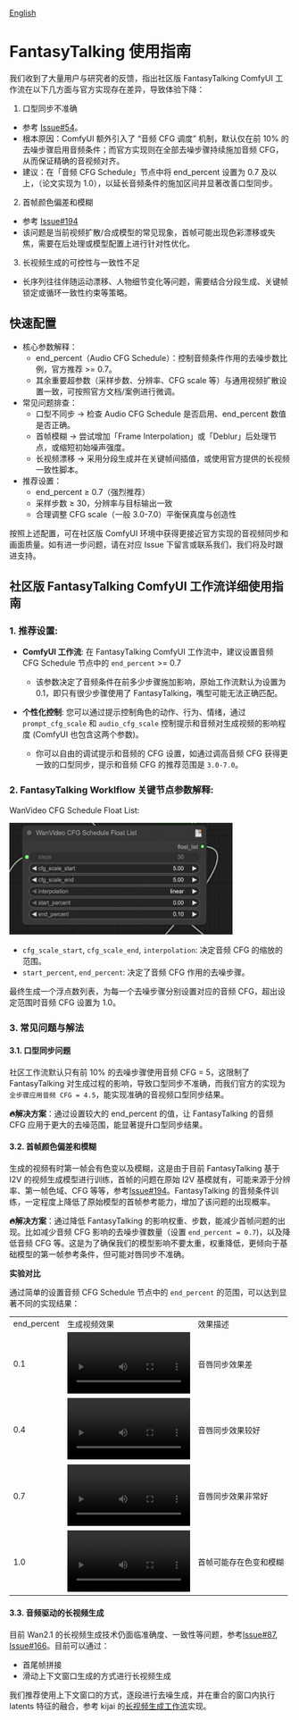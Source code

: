 [English]("./tips.md")

# FantasyTalking 使用指南

我们收到了大量用户与研究者的反馈，指出社区版 FantasyTalking ComfyUI 工作流在以下几方面与官方实现存在差异，导致体验下降：  

1. 口型同步不准确
- 参考 [Issue#54](https://github.com/Fantasy-AMAP/fantasy-talking/issues/54#issuecomment-2890198393)。  
- 根本原因：ComfyUI 额外引入了 “音频 CFG 调度” 机制，默认仅在前 10% 的去噪步骤启用音频条件；而官方实现则在全部去噪步骤持续施加音频 CFG，从而保证精确的音视频对齐。
- 建议：在「音频 CFG Schedule」节点中将 end_percent 设置为 0.7 及以上，（论文实现为 1.0），以延长音频条件的施加区间并显著改善口型同步。

2. 首帧颜色偏差和模糊
- 参考 [Issue#194](https://github.com/kijai/ComfyUI-WanVideoWrapper/issues/194)
- 该问题是当前视频扩散/合成模型的常见现象，首帧可能出现色彩漂移或失焦，需要在后处理或模型配置上进行针对性优化。

3. 长视频生成的可控性与一致性不足
- 长序列往往伴随运动漂移、人物细节变化等问题，需要结合分段生成、关键帧锁定或循环一致性约束等策略。

## 快速配置

- 核心参数解释：
	- end_percent（Audio CFG Schedule）：控制音频条件作用的去噪步数比例，官方推荐 >= 0.7。
	- 其余重要超参数（采样步数、分辨率、CFG scale 等）与通用视频扩散设置一致，可按照官方文档/案例进行微调。
- 常见问题排查：
	- 口型不同步 → 检查 Audio CFG Schedule 是否启用、end_percent 数值是否正确。
	- 首帧模糊 → 尝试增加「Frame Interpolation」或「Deblur」后处理节点，或缩短初始噪声强度。
	- 长视频漂移 → 采用分段生成并在关键帧间插值，或使用官方提供的长视频一致性脚本。
- 推荐设置：
	- end_percent ≥ 0.7（强烈推荐）
  -	采样步数 ≥ 30，分辨率与目标输出一致
  -	合理调整 CFG scale（一般 3.0-7.0）平衡保真度与创造性

按照上述配置，可在社区版 ComfyUI 环境中获得更接近官方实现的音视频同步和画面质量。如有进一步问题，请在对应 Issue 下留言或联系我们，我们将及时跟进支持。


## 社区版 FantasyTalking ComfyUI 工作流详细使用指南

### 1. 推荐设置:
- **ComfyUI 工作流**: 在 FantasyTalking ComfyUI 工作流中，建议设置音频 CFG Schedule 节点中的 `end_percent` >= 0.7
  - 该参数决定了音频条件在前多少步骤施加影响，原始工作流默认为设置为 0.1，即只有很少步骤使用了 FantasyTalking，嘴型可能无法正确匹配。

- **个性化控制**: 您可以通过提示控制角色的动作、行为、情绪，通过 `prompt_cfg_scale` 和 `audio_cfg_scale` 控制提示和音频对生成视频的影响程度 (ComfyUI 也包含这两个参数)。
  - 你可以自由的调试提示和音频的 CFG 设置，如通过调高音频 CFG 获得更一致的口型同步，提示和音频 CFG 的推荐范围是 `3.0-7.0`。

### 2. FantasyTalking Worklflow 关键节点参数解释:
WanVideo CFG Schedule Float List:

<img src="assets/audio_cfg_node.png" alt="Example"  width="400" height="200" />

* `cfg_scale_start`, `cfg_scale_end`, `interpolation`: 决定音频 CFG 的缩放的范围。
* `start_percent`, `end_percent`: 决定了音频 CFG 作用的去噪步骤。

最终生成一个浮点数列表，为每一个去噪步骤分别设置对应的音频 CFG，超出设定范围时音频 CFG 设置为 1.0。

### 3. 常见问题与解法

#### 3.1. 口型同步问题

社区工作流默认只有前 10% 的去噪步骤使用音频 CFG = 5，这限制了 FantasyTalking 对生成过程的影响，导致口型同步不准确，而我们官方的实现为`全步骤应用音频 CFG = 4.5`，能实现准确的音视频口型同步结果。

**🔥解决方案**：通过设置较大的 end_percent 的值，让 FantasyTalking 的音频 CFG 应用于更大的去噪范围，能显著提升口型同步结果。

#### 3.2. 首帧颜色偏差和模糊
生成的视频有时第一帧会有色变以及模糊，这是由于目前 FantasyTalking 基于 I2V 的视频生成模型进行训练，首帧的问题在原始 I2V 基模就有，可能来源于分辨率、第一帧色域、CFG 等等，参考[Issue#194](https://github.com/kijai/ComfyUI-WanVideoWrapper/issues/194)。FantasyTalking 的音频条件训练，一定程度上降低了原始模型的首帧参考能力，增加了该问题的出现概率。

**🔥解决方案**：通过降低 FantasyTalking 的影响权重、步数，能减少首帧问题的出现。比如减少音频 CFG 影响的去噪步骤数量（设置 `end_percent = 0.7`)，以及降低音频 CFG 等。这是为了确保我们的模型影响不要太重，权重降低，更倾向于基础模型的第一帧参考条件，但可能对唇同步不准确。

**实验对比**  

通过简单的设置音频 CFG Schedule 节点中的 `end_percent` 的范围，可以达到显著不同的实现结果：

<table>
  <tr>
    <td>end_percent</td>
    <td>生成视频效果</td>
    <td>效果描述</td>
  </tr>
  <tr>
    <td>0.1</td>
    <td>
      <video style="width: 220px; height: auto;" src="https://github.com/user-attachments/assets/e5dbd0b9-7c18-4627-aa16-881e513d16a4" type="video/mp4">
        您的浏览器不支持视频标签。
      </video>
    </td>
    <td>音唇同步效果差</td>
      </tr>
  <tr>
    <td>0.4</td>
    <td>
      <video style="width: 220px; height: auto;" src="https://github.com/user-attachments/assets/e80c328b-d1d2-43f9-bad8-665ac78dfb40" type="video/mp4">
        您的浏览器不支持视频标签。
      </video>
    </td>
    <td>音唇同步效果较好</td>
  </tr>
  <tr>
    <td>0.7</td>
    <td>
      <video style="width: 220px; height: auto;" src="https://github.com/user-attachments/assets/c44a8499-93d2-4038-b72e-9174b5652aa0" type="video/mp4">
        您的浏览器不支持视频标签。
      </video>
    </td>
    <td>音唇同步效果非常好</td>
  </tr>
  <tr>
    <td>1.0</td>
    <td>
      <video style="width: 220px; height: auto;" src="https://github.com/user-attachments/assets/0f100d85-1b78-4ea1-958a-7634fcce5888" type="video/mp4">
        您的浏览器不支持视频标签。
      </video>
    </td>
    <td>首帧可能存在色变和模糊</td>
  </tr>
</table>

#### 3.3. 音频驱动的长视频生成

目前 Wan2.1 的长视频生成技术仍面临准确度、一致性等问题，参考[Issue#87](https://github.com/kijai/ComfyUI-WanVideoWrapper/issues/87), [Issue#166](https://github.com/kijai/ComfyUI-WanVideoWrapper/issues/166)。目前可以通过：
- 首尾帧拼接
- 滑动上下文窗口生成的方式进行长视频生成

我们推荐使用上下文窗口的方式，逐段进行去噪生成，并在重合的窗口内执行 latents 特征的融合，参考 kijai 的[长视频生成工作流](https://github.com/kijai/ComfyUI-WanVideoWrapper/blob/main/example_workflows/wanvideo_long_T2V_example_01.json)实现。
